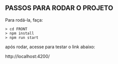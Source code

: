 ## PASSOS PARA RODAR O PROJETO

Para rodá-la, faça:

```console
> cd FRONT
> npm install
> npm run start
```

após rodar, acesse para testar o link abaixo:

http://localhost:4200/
